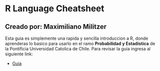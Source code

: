 # R Language Cheatsheet

## Creado por: Maximiliano Militzer

Esta guia es simplemente una rapida y sencilla introduccion a R, donde aprenderas lo basico para usarlo en el ramo **Probabilidad y Estadistica** de la Pontificia Universidad Catolica de Chile. Para revisar la guia ingresa al siguiente link:

- [Guia](https://github.com/Dyotson/R-Cheatsheet/wiki)
